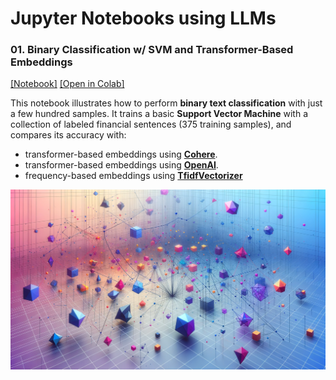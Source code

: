 # Jupyter Notebooks using LLMs 

### 01. Binary Classification w/ SVM and Transformer-Based Embeddings

[[Notebook]](./01_binary_classification_svm.ipynb)
[[Open in Colab]](https://colab.research.google.com/github/turinglayer/notebooks/blob/main/01_binary_classification_svm.ipynb)


This notebook illustrates how to perform **binary text classification** with just a few hundred samples. It trains a basic **Support Vector Machine** with a collection of labeled financial sentences (375 training samples), and compares its accuracy with: 
- transformer-based embeddings using **[Cohere](https://docs.cohere.com/reference/embed)**.
- transformer-based embeddings using **[OpenAI](https://platform.openai.com/docs/api-reference/embeddings)**.
- frequency-based embeddings using **[TfidfVectorizer](https://scikit-learn.org/stable/modules/generated/sklearn.feature_extraction.text.TfidfVectorizer.html)**

<p align="center">
  <img src="./static/embeddings.png">
</p>
